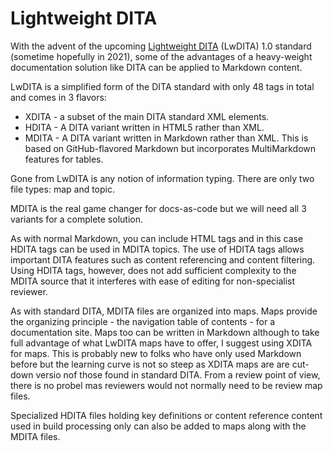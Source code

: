 # Lightweight DITA

With the advent of the upcoming [Lightweight DITA](https://www.oasis-open.org/committees/download.php/65658/lwdita.pdf) (LwDITA) 1.0 standard (sometime hopefully in 2021), some of the advantages of a heavy-weight documentation solution like DITA can be applied to Markdown content.

LwDITA is a simplified form of the DITA standard with only 48 tags in total and comes in 3 flavors:

- XDITA - a subset of the main DITA standard XML elements.
- HDITA - A DITA variant written in HTML5 rather than XML.
- MDITA - A DITA variant written in Markdown rather than XML. This is based on GitHub-flavored Markdown but incorporates MultiMarkdown features for tables.

Gone from LwDITA is any notion of information typing. There are only two file types: map and topic.

MDITA is the real game changer for docs-as-code but we will need all 3 variants for a complete solution.

As with normal Markdown, you can include HTML tags and in this case HDITA tags can be used in MDITA topics. The use of HDITA tags allows important DITA features such as content referencing and content filtering. Using HDITA tags, however, does not add sufficient complexity to the MDITA source that it interferes with ease of editing for non-specialist reviewer. 

As with standard DITA, MDITA files are organized into maps. Maps provide the organizing principle - the navigation table of contents - for a documentation site. Maps too can be written in Markdown although to take full advantage of what LwDITA maps have to offer, I suggest using XDITA for maps. This is probably new to folks who have only used Markdown before but the learning curve is not so steep as XDITA maps are are cut-down versio nof those found in standard DITA. From a review point of view, there is no probel mas reviewers would not normally need to be review map files. 

Specialized HDITA files holding key definitions or content reference content used in build processing only can also be added to maps along with the MDITA files.
